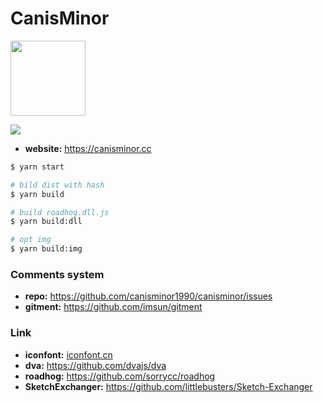 # CanisMinor

<img src="http://qn.canisminor.cc/2018-02-11-icon.png" width="120" />

[![](https://img.shields.io/badge/canisminor.cc-online-brightgreen.svg)](https://canisminor.cc)

* **website:** <https://canisminor.cc>

```bash
$ yarn start

# bild dist with hash
$ yarn build

# build roadhog.dll.js
$ yarn build:dll

# opt img
$ yarn build:img
```

### Comments system

* **repo:** <https://github.com/canisminor1990/canisminor/issues>
* **gitment:** <https://github.com/imsun/gitment>

### Link

* **iconfont:** [iconfont.cn](http://www.iconfont.cn/manage/index?manage_type=myprojects&projectId=399961)
* **dva:** <https://github.com/dvajs/dva>
* **roadhog:** <https://github.com/sorrycc/roadhog>
* **SketchExchanger:** <https://github.com/littlebusters/Sketch-Exchanger>
